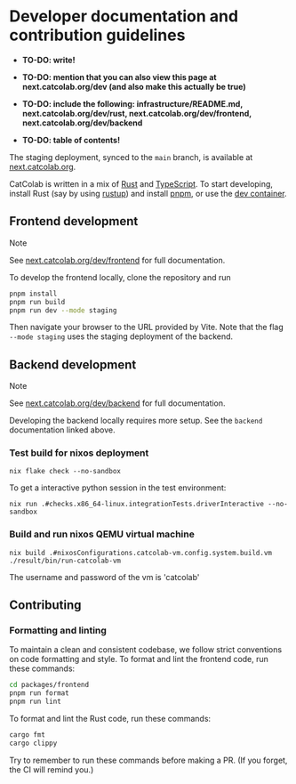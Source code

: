 # Developer documentation and contribution guidelines

- **TO-DO: write!**

- **TO-DO: mention that you can also view this page at next.catcolab.org/dev (and also make this actually be true)**

- **TO-DO: include the following: infrastructure/README.md, next.catcolab.org/dev/rust, next.catcolab.org/dev/frontend, next.catcolab.org/dev/backend**

- **TO-DO: table of contents!**

The staging deployment, synced to the `main` branch, is available at
[next.catcolab.org](https://next.catcolab.org).

CatColab is written in a mix of [Rust](https://www.rust-lang.org/) and
[TypeScript](https://www.typescriptlang.org/). To start developing, install Rust
(say by using [rustup](https://rustup.rs/)) and install
[pnpm](https://pnpm.io/), or use the [dev container](./.devcontainer/).



## Frontend development

> [!NOTE]
> See [next.catcolab.org/dev/frontend](https://next.catcolab.org/dev/frontend) for full documentation.

To develop the frontend locally, clone the repository and run

```sh
pnpm install
pnpm run build
pnpm run dev --mode staging
```

Then navigate your browser to the URL provided by Vite. Note that the flag
`--mode staging` uses the staging deployment of the backend.



## Backend development

> [!NOTE]
> See [next.catcolab.org/dev/backend](https://next.catcolab.org/dev/backend) for full documentation.

Developing the backend locally requires more setup. See the `backend` documentation linked above.

### Test build for nixos deployment
```
nix flake check --no-sandbox
```

To get a interactive python session in the test environment:
```
nix run .#checks.x86_64-linux.integrationTests.driverInteractive --no-sandbox
```

### Build and run nixos QEMU virtual machine
```
nix build .#nixosConfigurations.catcolab-vm.config.system.build.vm
./result/bin/run-catcolab-vm
```

The username and password of the vm is 'catcolab'



## Contributing

### Formatting and linting

To maintain a clean and consistent codebase, we follow strict conventions on
code formatting and style. To format and lint the frontend code, run these
commands:

```sh
cd packages/frontend
pnpm run format
pnpm run lint
```

To format and lint the Rust code, run these commands:

```sh
cargo fmt
cargo clippy
```

Try to remember to run these commands before making a PR. (If you forget, the CI
will remind you.)
